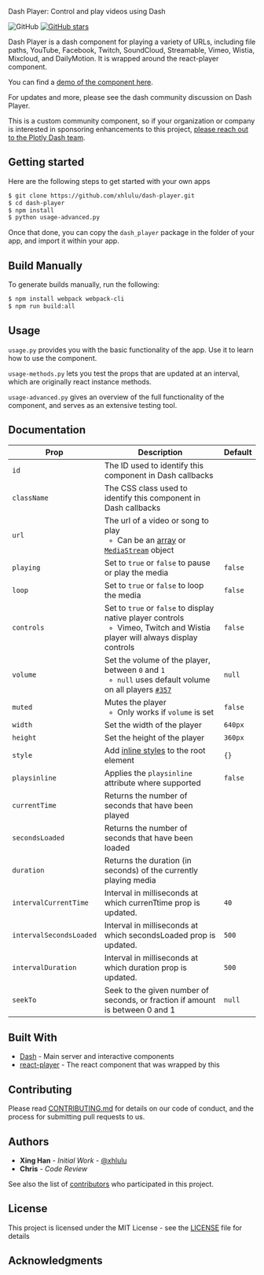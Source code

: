 Dash Player: Control and play videos using Dash

![GitHub](https://img.shields.io/github/license/mashape/apistatus.svg)
[![GitHub stars](https://img.shields.io/github/stars/xhlulu/dash-player.svg)](https://github.com/xhlulu/dash-player/stargazers)

Dash Player is a dash component for playing a variety of URLs, including file paths, YouTube, Facebook, Twitch, SoundCloud, Streamable, Vimeo, Wistia, Mixcloud, and DailyMotion. It is wrapped around the react-player component.

You can find a [demo of the component here](http://dash-player-usage.herokuapp.com).

For updates and more, please see the dash community discussion on Dash Player.

This is a custom community component, so if your organization or company is interested in sponsoring enhancements to this project, [please reach out to the Plotly Dash team](https://plot.ly/dash/pricing).

## Getting started

Here are the following steps to get started with your own apps

```sh
$ git clone https://github.com/xhlulu/dash-player.git
$ cd dash-player
$ npm install
$ python usage-advanced.py
```

Once that done, you can copy the `dash_player` package in the folder of your app, and import it within your app.

## Build Manually

To generate builds manually, run the following:

```sh
$ npm install webpack webpack-cli
$ npm run build:all
```

## Usage

`usage.py` provides you with the basic functionality of the app. Use it to learn how to use the component.

`usage-methods.py` lets you test the props that are updated at an interval, which are originally react instance methods.

`usage-advanced.py` gives an overview of the full functionality of the component, and serves as an extensive testing tool.

## Documentation

| Prop                    | Description                                                                                                                                                                                   | Default |
| ----------------------- | --------------------------------------------------------------------------------------------------------------------------------------------------------------------------------------------- | ------- |
| `id`                    | The ID used to identify this component in Dash callbacks                                                                                                                                       |
| `className`                    | The CSS class used to identify this component in Dash callbacks                                                                                                                                       |
| `url`                   | The url of a video or song to play<br/>&nbsp; ◦ &nbsp;Can be an [array](#multiple-sources-and-tracks) or [`MediaStream`](https://developer.mozilla.org/en-US/docs/Web/API/MediaStream) object |
| `playing`               | Set to `true` or `false` to pause or play the media                                                                                                                                           | `false` |
| `loop`                  | Set to `true` or `false` to loop the media                                                                                                                                                    | `false` |
| `controls`              | Set to `true` or `false` to display native player controls<br />&nbsp; ◦ &nbsp;Vimeo, Twitch and Wistia player will always display controls                                                   | `false` |
| `volume`                | Set the volume of the player, between `0` and `1`<br/>&nbsp; ◦ &nbsp;`null` uses default volume on all players [`#357`](https://github.com/CookPete/react-player/issues/357)                  | `null`  |
| `muted`                 | Mutes the player<br/>&nbsp; ◦ &nbsp;Only works if `volume` is set                                                                                                                             | `false` |
| `width`                 | Set the width of the player                                                                                                                                                                   | `640px` |
| `height`                | Set the height of the player                                                                                                                                                                  | `360px` |
| `style`                 | Add [inline styles](https://facebook.github.io/react/tips/inline-styles.html) to the root element                                                                                             | `{}`    |
| `playsinline`           | Applies the `playsinline` attribute where supported                                                                                                                                           | `false` |
| `currentTime`           | Returns the number of seconds that have been played                                                                                                                                           |
| `secondsLoaded`         | Returns the number of seconds that have been loaded                                                                                                                                           |
| `duration`              | Returns the duration (in seconds) of the currently playing media                                                                                                                              |
| `intervalCurrentTime`   | Interval in milliseconds at which currenTtime prop is updated.                                                                                                                                | `40`    |
| `intervalSecondsLoaded` | Interval in milliseconds at which secondsLoaded prop is updated.                                                                                                                              | `500`   |
| `intervalDuration`      | Interval in milliseconds at which duration prop is updated.                                                                                                                                   | `500`   |
| `seekTo`                | Seek to the given number of seconds, or fraction if amount is between 0 and 1                                                                                                                 | `null`  |

## Built With

- [Dash](https://dash.plot.ly/) - Main server and interactive components
- [react-player](https://www.npmjs.com/package/react-player) - The react component that was wrapped by this

## Contributing

Please read [CONTRIBUTING.md](CONTRIBUTING.md) for details on our code of conduct, and the process for submitting pull requests to us.

## Authors

- **Xing Han** - _Initial Work_ - [@xhlulu](https://github.com/xhlulu)
- **Chris** - _Code Review_

See also the list of [contributors](https://github.com/xhlulu/dash-player/contributors) who participated in this project.

## License

This project is licensed under the MIT License - see the [LICENSE](LICENSE) file for details

## Acknowledgments
